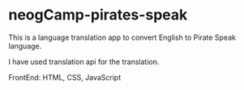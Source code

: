 # neogCamp-pirates-speak

This is a language translation app to convert English to Pirate Speak language.

I have used translation api for the translation.

FrontEnd: HTML, CSS, JavaScript
